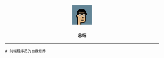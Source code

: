 <h3 align="center">
  <img src="Week19/assets/punk9602.png" width="64"/>
</h3>

<h4 align="center">总结</h4>

---

```shell
# 前端程序员的自我修养
```
